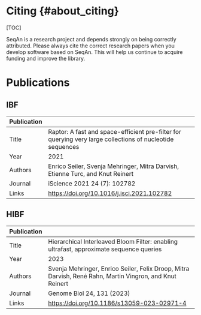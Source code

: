 <!--
SPDX-FileCopyrightText: 2006-2025, Knut Reinert & Freie Universität Berlin
SPDX-FileCopyrightText: 2016-2025, Knut Reinert & MPI für molekulare Genetik
SPDX-License-Identifier: CC-BY-4.0
-->

# Citing {#about_citing}

[TOC]

SeqAn is a research project and depends strongly on being correctly attributed.
Please always cite the correct research papers when you develop software based
on SeqAn. This will help us continue to acquire funding and improve the library.

# Publications

## IBF

| Publication   |                                                                                                           |
|---------------|-----------------------------------------------------------------------------------------------------------|
| Title         | Raptor: A fast and space-efficient pre-filter for querying very large collections of nucleotide sequences |
| Year          | 2021                                                                                                      |
| Authors       | Enrico Seiler, Svenja Mehringer, Mitra Darvish, Etienne Turc, and Knut Reinert                            |
| Journal       | iScience 2021 24 (7): 102782                                                                              |
| Links         | https://doi.org/10.1016/j.isci.2021.102782                                                                |

## HIBF

| Publication   |                                                                                                          |
|---------------|----------------------------------------------------------------------------------------------------------|
| Title         | Hierarchical Interleaved Bloom Filter: enabling ultrafast, approximate sequence queries                  |
| Year          | 2023                                                                                                     |
| Authors       | Svenja Mehringer, Enrico Seiler, Felix Droop, Mitra Darvish, René Rahn, Martin Vingron, and Knut Reinert |
| Journal       | Genome Biol 24, 131 (2023)                                                                               |
| Links         | https://doi.org/10.1186/s13059-023-02971-4                                                               |

